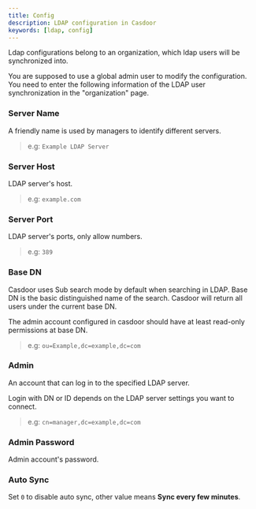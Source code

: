 ```yaml
---
title: Config
description: LDAP configuration in Casdoor
keywords: [ldap, config]
---
```


Ldap configurations belong to an organization, which ldap users will be synchronized into.

You are supposed to use a global admin user to modify the configuration. You need to enter the following information of the LDAP user synchronization in the "organization" page.

### Server Name

A friendly name is used by managers to identify different servers.

> e.g:
> `Example LDAP Server`

### Server Host

LDAP server's host.

> e.g:
> `example.com`

### Server Port

LDAP server's ports, only allow numbers.

> e.g:
> `389`

### Base DN

Casdoor uses Sub search mode by default when searching in LDAP. Base DN is the basic distinguished name of the search. Casdoor will return all users under the current base DN.

The admin account configured in casdoor should have at least read-only permissions at base DN.

> e.g:
> `ou=Example,dc=example,dc=com`

### Admin

An account that can log in to the specified LDAP server.

Login with DN or ID depends on the LDAP server settings you want to connect.

> e.g:
> `cn=manager,dc=example,dc=com`

### Admin Password

Admin account's password.

### Auto Sync

Set `0` to disable auto sync, other value means **Sync every few minutes**.

